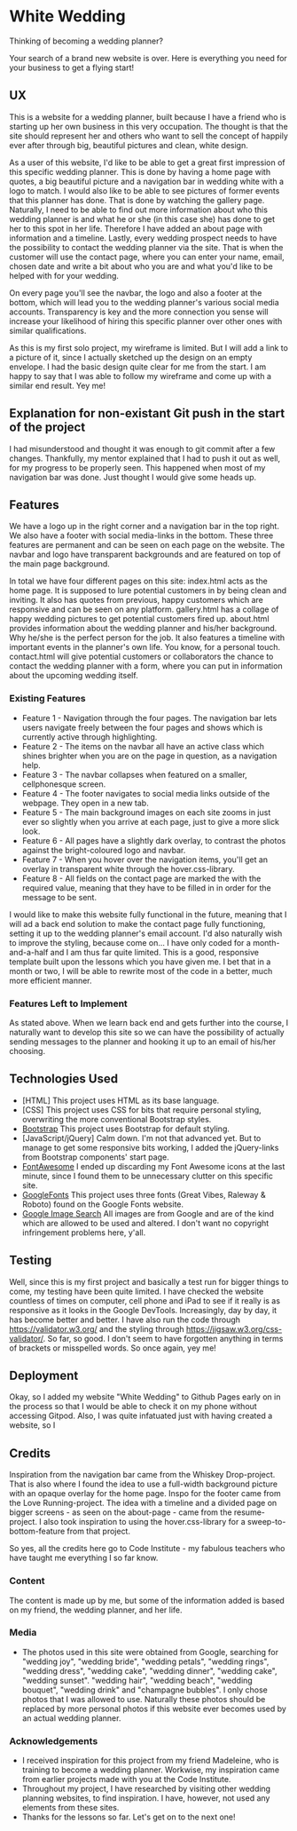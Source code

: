 # White Wedding

Thinking of becoming a wedding planner?

Your search of a brand new website is over. Here is everything you need for your business to get a flying start!

## UX

This is a website for a wedding planner, built because I have a friend who is starting up her own business in this very occupation. The thought is that the site should represent her and others who want to sell the concept of happily ever after through big, beautiful pictures and clean, white design.

As a user of this website, I'd like to be able to get a great first impression of this specific wedding planner.
This is done by having a home page with quotes, a big beautiful picture and a navigation bar in wedding white with a logo to match.
I would also like to be able to see pictures of former events that this planner has done. That is done by watching the gallery page.
Naturally, I need to be able to find out more information about who this wedding planner is and what he or she (in this case she) has done to get her to this spot in her life. Therefore I have added an about page with information and a timeline.
Lastly, every wedding prospect needs to have the possibility to contact the wedding planner via the site. That is when the customer will use the contact page, where you can enter your name, email, chosen date and write a bit about who you are and what you'd like to be helped with for your wedding.

On every page you'll see the navbar, the logo and also a footer at the bottom, which will lead you to the wedding planner's various social media accounts. Transparency is key and the more connection you sense will increase your likelihood of hiring this specific planner over other ones with similar qualifications.

As this is my first solo project, my wireframe is limited. But I will add a link to a picture of it, since I actually sketched up the design on an empty envelope. I had the basic design quite clear for me from the start. I am happy to say that I was able to follow my wireframe and come up with a similar end result. Yey me! 

## Explanation for non-existant Git push in the start of the project

I had misunderstood and thought it was enough to git commit after a few changes. Thankfully, my mentor explained that I had to push it out as well, for my progress to be properly seen. This happened when most of my navigation bar was done. Just thought I would give some heads up.

## Features

We have a logo up in the right corner and a navigation bar in the top right. We also have a footer with social media-links in the bottom. These three features are permanent and can be seen on each page on the website. The navbar and logo have transparent backgrounds and are featured on top of the main page background.


In total we have four different pages on this site:
index.html acts as the home page. It is supposed to lure potential customers in by being clean and inviting. It also has quotes from previous, happy customers which are responsive and can be seen on any platform.
gallery.html has a collage of happy wedding pictures to get potential customers fired up.
about.html provides information about the wedding planner and his/her background. Why he/she is the perfect person for the job. It also features a timeline with important events in the planner's own life. You know, for a personal touch.
contact.html will give potential customers or collaborators the chance to contact the wedding planner with a form, where you can put in information about the upcoming wedding itself.

### Existing Features

- Feature 1 - Navigation through the four pages. The navigation bar lets users navigate freely between the four pages and shows which is currently active through highlighting.
- Feature 2 - The items on the navbar all have an active class which shines brighter when you are on the page in question, as a navigation help.
- Feature 3 - The navbar collapses when featured on a smaller, cellphonesque screen.
- Feature 4 - The footer navigates to social media links outside of the webpage. They open in a new tab.
- Feature 5 - The main background images on each site zooms in just ever so slightly when you arrive at each page, just to give a more slick look.
- Feature 6 - All pages have a slightly dark overlay, to contrast the photos against the bright-coloured logo and navbar.
- Feature 7 - When you hover over the navigation items, you'll get an overlay in transparent white through the hover.css-library.
- Feature 8 - All fields on the contact page are marked the with the required value, meaning that they have to be filled in in order for the message to be sent.

I would like to make this website fully functional in the future, meaning that I will ad a back end solution to make the contact page fully functioning, setting it up to the wedding planner's email account. I'd also naturally wish to improve the styling, because come on... I have only coded for a month-and-a-half and I am thus far quite limited. This is a good, responsive template built upon the lessons which you have given me. I bet that in a month or two, I will be able to rewrite most of the code in a better, much more efficient manner.

### Features Left to Implement

As stated above. When we learn back end and gets further into the course, I naturally want to develop this site so we can have the possibility of actually sending messages to the planner and hooking it up to an email of his/her choosing.

## Technologies Used

- [HTML] This project uses HTML as its base language.
- [CSS] This project uses CSS for bits that require personal styling, overwriting the more conventional Bootstrap styles.
- [Bootstrap](https://bootstrap.com) This project uses Bootstrap for default styling.
- [JavaScript/jQuery] Calm down. I'm not that advanced yet. But to manage to get some responsive bits working, I added the jQuery-links from Bootstrap components' start page.
- [FontAwesome](https://fontawesome.com) I ended up discarding my Font Awesome icons at the last minute, since I found them to be unnecessary clutter on this specific site.
- [GoogleFonts](https://fonts.google.com) This project uses three fonts (Great Vibes, Raleway & Roboto) found on the Google Fonts website.
- [Google Image Search](https://google.com) All images are from Google and are of the kind which are allowed to be used and altered. I don't want no copyright infringement problems here, y'all.

## Testing

Well, since this is my first project and basically a test run for bigger things to come, my testing have been quite limited. I have checked the website countless of times on computer, cell phone and iPad to see if it really is as responsive as it looks in the Google DevTools. Increasingly, day by day, it has become better and better. I have also run the code through https://validator.w3.org/ and the styling through https://jigsaw.w3.org/css-validator/. So far, so good. I don't seem to have forgotten anything in terms of brackets or misspelled words. So once again, yey me!

## Deployment

Okay, so I added my website "White Wedding" to Github Pages early on in the process so that I would be able to check it on my phone without accessing Gitpod. Also, I was quite infatuated just with having created a website, so I 

## Credits

Inspiration from the navigation bar came from the Whiskey Drop-project. That is also where I found the idea to use a full-width background picture with an opaque overlay for the home page. Inspo for the footer came from the Love Running-project. The idea with a timeline and a divided page on bigger screens - as seen on the about-page - came from the resume-project. I also took inspiration to using the hover.css-library for a sweep-to-bottom-feature from that project.

So yes, all the credits here go to Code Institute - my fabulous teachers who have taught me everything I so far know.

### Content

The content is made up by me, but some of the information added is based on my friend, the wedding planner, and her life.

### Media

- The photos used in this site were obtained from Google, searching for "wedding joy", "wedding bride", "wedding petals", "wedding rings", "wedding dress", "wedding cake", "wedding dinner", "wedding cake", "wedding sunset". "wedding hair", "wedding beach", "wedding bouquet", "wedding drink" and "champagne bubbles". I only chose photos that I was allowed to use. Naturally these photos should be replaced by more personal photos if this website ever becomes used by an actual wedding planner.

### Acknowledgements

- I received inspiration for this project from my friend Madeleine, who is training to become a wedding planner. Workwise, my inspiration came from earlier projects made with you at the Code Institute.
- Throughout my project, I have researched by visiting other wedding planning websites, to find inspiration. I have, however, not used any elements from these sites.
- Thanks for the lessons so far. Let's get on to the next one!